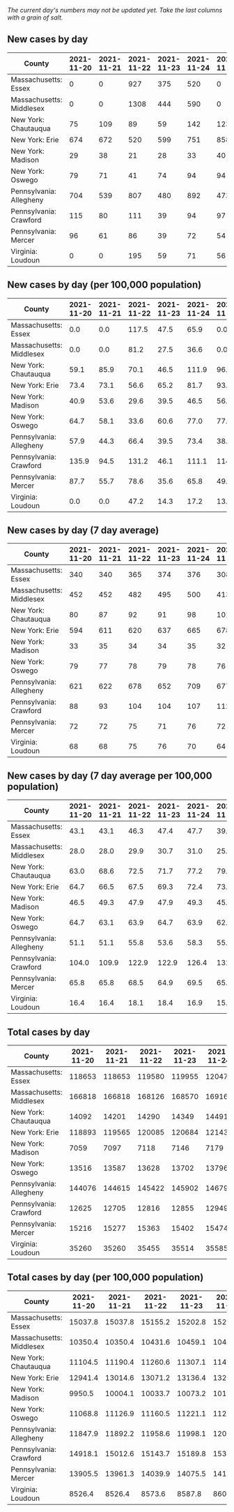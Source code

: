_The current day's numbers may not be updated yet. Take the last columns with a grain of salt._
## New cases by day

| County | 2021-11-20 | 2021-11-21 | 2021-11-22 | 2021-11-23 | 2021-11-24 | 2021-11-25 | 2021-11-26 |
| --- | --- | --- | --- | --- | --- | --- | --- |
| Massachusetts: Essex | 0 | 0 | 927 | 375 | 520 | 0 | 595 |
| Massachusetts: Middlesex | 0 | 0 | 1308 | 444 | 590 | 0 | 939 |
| New York: Chautauqua | 75 | 109 | 89 | 59 | 142 | 123 | 89 |
| New York: Erie | 674 | 672 | 520 | 599 | 751 | 858 | 594 |
| New York: Madison | 29 | 38 | 21 | 28 | 33 | 40 | 27 |
| New York: Oswego | 79 | 71 | 41 | 74 | 94 | 94 | 66 |
| Pennsylvania: Allegheny | 704 | 539 | 807 | 480 | 892 | 473 | 851 |
| Pennsylvania: Crawford | 115 | 80 | 111 | 39 | 94 | 97 | 62 |
| Pennsylvania: Mercer | 96 | 61 | 86 | 39 | 72 | 54 | 81 |
| Virginia: Loudoun | 0 | 0 | 195 | 59 | 71 | 56 | 58 |

## New cases by day (per 100,000 population)

| County | 2021-11-20 | 2021-11-21 | 2021-11-22 | 2021-11-23 | 2021-11-24 | 2021-11-25 | 2021-11-26 |
| --- | --- | --- | --- | --- | --- | --- | --- |
| Massachusetts: Essex | 0.0 | 0.0 | 117.5 | 47.5 | 65.9 | 0.0 | 75.4 |
| Massachusetts: Middlesex | 0.0 | 0.0 | 81.2 | 27.5 | 36.6 | 0.0 | 58.3 |
| New York: Chautauqua | 59.1 | 85.9 | 70.1 | 46.5 | 111.9 | 96.9 | 70.1 |
| New York: Erie | 73.4 | 73.1 | 56.6 | 65.2 | 81.7 | 93.4 | 64.7 |
| New York: Madison | 40.9 | 53.6 | 29.6 | 39.5 | 46.5 | 56.4 | 38.1 |
| New York: Oswego | 64.7 | 58.1 | 33.6 | 60.6 | 77.0 | 77.0 | 54.1 |
| Pennsylvania: Allegheny | 57.9 | 44.3 | 66.4 | 39.5 | 73.4 | 38.9 | 70.0 |
| Pennsylvania: Crawford | 135.9 | 94.5 | 131.2 | 46.1 | 111.1 | 114.6 | 73.3 |
| Pennsylvania: Mercer | 87.7 | 55.7 | 78.6 | 35.6 | 65.8 | 49.3 | 74.0 |
| Virginia: Loudoun | 0.0 | 0.0 | 47.2 | 14.3 | 17.2 | 13.5 | 14.0 |

## New cases by day (7 day average)

| County | 2021-11-20 | 2021-11-21 | 2021-11-22 | 2021-11-23 | 2021-11-24 | 2021-11-25 | 2021-11-26 |
| --- | --- | --- | --- | --- | --- | --- | --- |
| Massachusetts: Essex | 340 | 340 | 365 | 374 | 376 | 308 | 345 |
| Massachusetts: Middlesex | 452 | 452 | 482 | 495 | 500 | 413 | 469 |
| New York: Chautauqua | 80 | 87 | 92 | 91 | 98 | 101 | 98 |
| New York: Erie | 594 | 611 | 620 | 637 | 665 | 678 | 667 |
| New York: Madison | 33 | 35 | 34 | 34 | 35 | 32 | 31 |
| New York: Oswego | 79 | 77 | 78 | 79 | 78 | 76 | 74 |
| Pennsylvania: Allegheny | 621 | 622 | 678 | 652 | 709 | 677 | 678 |
| Pennsylvania: Crawford | 88 | 93 | 104 | 104 | 107 | 112 | 85 |
| Pennsylvania: Mercer | 72 | 72 | 75 | 71 | 76 | 72 | 70 |
| Virginia: Loudoun | 68 | 68 | 75 | 76 | 70 | 64 | 63 |

## New cases by day (7 day average per 100,000 population)

| County | 2021-11-20 | 2021-11-21 | 2021-11-22 | 2021-11-23 | 2021-11-24 | 2021-11-25 | 2021-11-26 |
| --- | --- | --- | --- | --- | --- | --- | --- |
| Massachusetts: Essex | 43.1 | 43.1 | 46.3 | 47.4 | 47.7 | 39.0 | 43.7 |
| Massachusetts: Middlesex | 28.0 | 28.0 | 29.9 | 30.7 | 31.0 | 25.6 | 29.1 |
| New York: Chautauqua | 63.0 | 68.6 | 72.5 | 71.7 | 77.2 | 79.6 | 77.2 |
| New York: Erie | 64.7 | 66.5 | 67.5 | 69.3 | 72.4 | 73.8 | 72.6 |
| New York: Madison | 46.5 | 49.3 | 47.9 | 47.9 | 49.3 | 45.1 | 43.7 |
| New York: Oswego | 64.7 | 63.1 | 63.9 | 64.7 | 63.9 | 62.2 | 60.6 |
| Pennsylvania: Allegheny | 51.1 | 51.1 | 55.8 | 53.6 | 58.3 | 55.7 | 55.8 |
| Pennsylvania: Crawford | 104.0 | 109.9 | 122.9 | 122.9 | 126.4 | 132.3 | 100.4 |
| Pennsylvania: Mercer | 65.8 | 65.8 | 68.5 | 64.9 | 69.5 | 65.8 | 64.0 |
| Virginia: Loudoun | 16.4 | 16.4 | 18.1 | 18.4 | 16.9 | 15.5 | 15.2 |

## Total cases by day

| County | 2021-11-20 | 2021-11-21 | 2021-11-22 | 2021-11-23 | 2021-11-24 | 2021-11-25 | 2021-11-26 |
| --- | --- | --- | --- | --- | --- | --- | --- |
| Massachusetts: Essex | 118653 | 118653 | 119580 | 119955 | 120475 | 120475 | 121070 |
| Massachusetts: Middlesex | 166818 | 166818 | 168126 | 168570 | 169160 | 169160 | 170099 |
| New York: Chautauqua | 14092 | 14201 | 14290 | 14349 | 14491 | 14614 | 14703 |
| New York: Erie | 118893 | 119565 | 120085 | 120684 | 121435 | 122293 | 122887 |
| New York: Madison | 7059 | 7097 | 7118 | 7146 | 7179 | 7219 | 7246 |
| New York: Oswego | 13516 | 13587 | 13628 | 13702 | 13796 | 13890 | 13956 |
| Pennsylvania: Allegheny | 144076 | 144615 | 145422 | 145902 | 146794 | 147267 | 148118 |
| Pennsylvania: Crawford | 12625 | 12705 | 12816 | 12855 | 12949 | 13046 | 13108 |
| Pennsylvania: Mercer | 15216 | 15277 | 15363 | 15402 | 15474 | 15528 | 15609 |
| Virginia: Loudoun | 35260 | 35260 | 35455 | 35514 | 35585 | 35641 | 35699 |

## Total cases by day (per 100,000 population)

| County | 2021-11-20 | 2021-11-21 | 2021-11-22 | 2021-11-23 | 2021-11-24 | 2021-11-25 | 2021-11-26 |
| --- | --- | --- | --- | --- | --- | --- | --- |
| Massachusetts: Essex | 15037.8 | 15037.8 | 15155.2 | 15202.8 | 15268.7 | 15268.7 | 15344.1 |
| Massachusetts: Middlesex | 10350.4 | 10350.4 | 10431.6 | 10459.1 | 10495.8 | 10495.8 | 10554.0 |
| New York: Chautauqua | 11104.5 | 11190.4 | 11260.6 | 11307.1 | 11419.0 | 11515.9 | 11586.0 |
| New York: Erie | 12941.4 | 13014.6 | 13071.2 | 13136.4 | 13218.1 | 13311.5 | 13376.2 |
| New York: Madison | 9950.5 | 10004.1 | 10033.7 | 10073.2 | 10119.7 | 10176.1 | 10214.1 |
| New York: Oswego | 11068.8 | 11126.9 | 11160.5 | 11221.1 | 11298.1 | 11375.1 | 11429.1 |
| Pennsylvania: Allegheny | 11847.9 | 11892.2 | 11958.6 | 11998.1 | 12071.4 | 12110.3 | 12180.3 |
| Pennsylvania: Crawford | 14918.1 | 15012.6 | 15143.7 | 15189.8 | 15300.9 | 15415.5 | 15488.8 |
| Pennsylvania: Mercer | 13905.5 | 13961.3 | 14039.9 | 14075.5 | 14141.3 | 14190.7 | 14264.7 |
| Virginia: Loudoun | 8526.4 | 8526.4 | 8573.6 | 8587.8 | 8605.0 | 8618.5 | 8632.6 |
